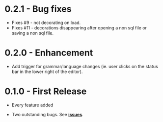 # 0.2.1 - Bug fixes

*   Fixes #9 - not decorating on load.
*   Fixes #11 - decorations disappearing after opening a non sql file or saving a non sql file.

# 0.2.0 - Enhancement

*   Add trigger for grammar/language changes (ie. user clicks on the
    status bar in the lower right of the editor).

# 0.1.0 - First Release

*   Every feature added

*   Two outstanding bugs.  See
    [**issues**](https://github.com/DavidLGoldberg/qolor/issues).
